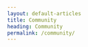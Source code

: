 ```yaml
---
layout: default-articles
title: Community
heading: Community
permalink: /community/
---
```



<div>
<!-- 
  <ul class="post-list">
    {% for post in site.community %}

      <li>
        <span class="post-meta">{{ post.date | date: "%b %-d, %Y" }}</span>
        <article>
          <h2>{{ post.title }}</h2>
          <p>{{ post.excerpt}}</p>
        </article>
      </li>
    {% endfor %}
  </ul> -->


</div>
